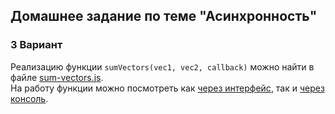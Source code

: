 ## Домашнее задание по теме "Асинхронность"
### 3 Вариант
Реализацию функции `sumVectors(vec1, vec2, callback)` можно найти в файле [sum-vectors.js](./sum-vectors.js).  
На работу функции можно посмотреть как [через интерфейс](https://cergmin.github.io/async-homework), так и [через консоль](https://cergmin.github.io/async-homework/console.html).